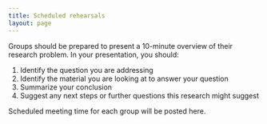 ```yaml
---
title: Scheduled rehearsals
layout: page
---
```



Groups should be prepared to present a 10-minute overview of their research problem.  In your presentation, you should:

1. Identify the question you are addressing
2. Identify the material you are looking at to answer your question
3. Summarize your conclusion
4. Suggest any next steps or further questions this research might suggest


Scheduled meeting time for each group will be posted here.

